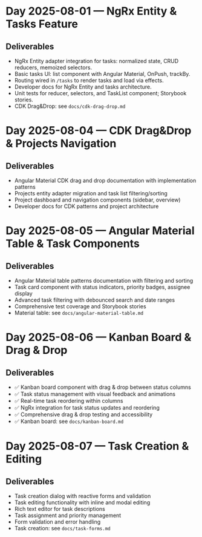 # Day 2025-08-01 — NgRx Entity & Tasks Feature

## Deliverables
- NgRx Entity adapter integration for tasks: normalized state, CRUD reducers, memoized selectors.
- Basic tasks UI: list component with Angular Material, OnPush, trackBy.
- Routing wired in `/tasks` to render tasks and load via effects.
- Developer docs for NgRx Entity and tasks architecture.
- Unit tests for reducer, selectors, and TaskList component; Storybook stories.
- CDK Drag&Drop: see `docs/cdk-drag-drop.md`

# Day 2025-08-04 — CDK Drag&Drop & Projects Navigation

## Deliverables
- Angular Material CDK drag and drop documentation with implementation patterns
- Projects entity adapter migration and task list filtering/sorting
- Project dashboard and navigation components (sidebar, overview)
- Developer docs for CDK patterns and project architecture

# Day 2025-08-05 — Angular Material Table & Task Components

## Deliverables
- Angular Material table patterns documentation with filtering and sorting
- Task card component with status indicators, priority badges, assignee display
- Advanced task filtering with debounced search and date ranges
- Comprehensive test coverage and Storybook stories
- Material table: see `docs/angular-material-table.md`

# Day 2025-08-06 — Kanban Board & Drag & Drop

## Deliverables
- ✅ Kanban board component with drag & drop between status columns
- ✅ Task status management with visual feedback and animations
- ✅ Real-time task reordering within columns
- ✅ NgRx integration for task status updates and reordering
- ✅ Comprehensive drag & drop testing and accessibility
- ✅ Kanban board: see `docs/kanban-board.md`

# Day 2025-08-07 — Task Creation & Editing

## Deliverables
- Task creation dialog with reactive forms and validation
- Task editing functionality with inline and modal editing
- Rich text editor for task descriptions
- Task assignment and priority management
- Form validation and error handling
- Task creation: see `docs/task-forms.md`


